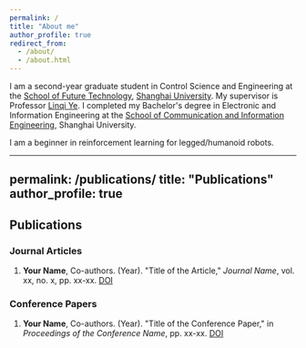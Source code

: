```yaml
---
permalink: /
title: "About me"
author_profile: true
redirect_from: 
  - /about/
  - /about.html
---
```

I am a second-year graduate student in Control Science and Engineering at the [School of Future Technology](https://ai.shu.edu.cn/), [Shanghai University](https://www.shu.edu.cn/). My supervisor is Professor [Linqi Ye](https://linqi-ye.github.io/). I completed my Bachelor's degree in Electronic and Information Engineering at the [School of Communication and Information Engineering](https://scie.shu.edu.cn/), Shanghai University. 

I am a beginner in reinforcement learning for legged/humanoid robots.

---
permalink: /publications/
title: "Publications"
author_profile: true
---

## Publications

### Journal Articles
1. **Your Name**, Co-authors. (Year). "Title of the Article," *Journal Name*, vol. xx, no. x, pp. xx-xx. [DOI](https://doi.org/doi_link)

### Conference Papers
1. **Your Name**, Co-authors. (Year). "Title of the Conference Paper," in *Proceedings of the Conference Name*, pp. xx-xx. [DOI](https://doi.org/doi_link)
